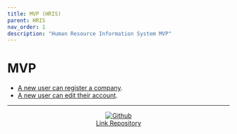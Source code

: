```yaml
---
title: MVP (HRIS)
parent: HRIS
nav_order: 1
description: "Human Resource Information System MVP"
---
```


# MVP
- [A new user can register a company](a_new_user_can_register_company.md).
- [A new user can edit their account](a_new_user_can_edit_their_account.md).

---
<div style="display: flex; flex-direction: column; align-items: center;">
  <a href="https://github.com/programinglive/hris">
    <img src="https://icongr.am/devicon/github-original.svg?size=50&color=currentColor" alt="Github" />
  </a>
  <a href="https://github.com/programinglive/hris">
    Link Repository
  </a>
</div>